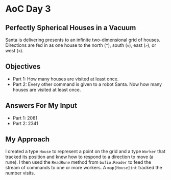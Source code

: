 # AoC Day 3
## Perfectly Spherical Houses in a Vacuum

Santa is delivering presents to an infinite two-dimensional grid of houses.
Directions are fed in as one house to the north (`^`), south (`v`), east (`>`),
or west (`<`).

## Objectives
* Part 1: How many houses are visited at least once.
* Part 2: Every other command is given to a robot Santa. Now how many houses
  are visited at least once.

## Answers For My Input
* Part 1: 2081
* Part 2: 2341

## My Approach
I created a type `House` to represent a point on the grid and a
type `Worker` that tracked its position and knew how to respond to
a direction to move (a rune). I then used the `ReadRune` method
from `bufio.Reader` to feed the stream of commands to one or more
workers. A `map[House]int` tracked the number visits.
